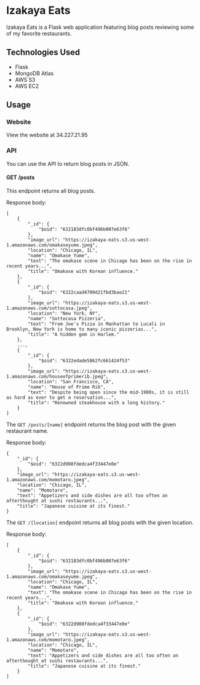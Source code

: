 # Izakaya Eats
Izakaya Eats is a Flask web application featuring blog posts reviewing some of my favorite restaurants.

## Technologies Used
- Flask
- MongoDB Atlas
- AWS S3
- AWS EC2

## Usage
### Website
View the website at 34.227.21.95

### API
You can use the API to return blog posts in JSON.

#### GET /posts
This endpoint returns all blog posts.

Response body:
```
[
    {
        "_id": {
            "$oid": "632183dfc0bf496b007e63f6"
        },
        "image_url": "https://izakaya-eats.s3.us-west-1.amazonaws.com/omakaseyume.jpeg",
        "location": "Chicago, IL",
        "name": "Omakase Yume",
        "text": "The omakase scene in Chicago has been on the rise in recent years...",
        "title": "Omakase with Korean influence."
    },
    {
        "_id": {
            "$oid": "6322caad4709d21fbd3bae21"
        },
        "image_url": "https://izakaya-eats.s3.us-west-1.amazonaws.com/sottocasa.jpeg",
        "location": "New York, NY",
        "name": "Sottocasa Pizzeria",
        "text": "From Joe's Pizza in Manhattan to Lucali in Brooklyn, New York is home to many iconic pizzerias...",
        "title": "A hidden gem in Harlem."
    }, 
    ...,
    {
        "_id": {
            "$oid": "6322edade5862fc661424f53"
        },
        "image_url": "https://izakaya-eats.s3.us-west-1.amazonaws.com/houseofprimerib.jpeg",
        "location": "San Francisco, CA",
        "name": "House of Prime Rib",
        "text": "Despite being open since the mid-1900s, it is still as hard as ever to get a reservation...",
        "title": "Renowned steakhouse with a long history."
    }
]
```

The `GET /posts/[name]` endpoint returns the blog post with the given restaurant name.

Response body:
```
{
    "_id": {
        "$oid": "6322d908fdedca4f33447e0e"
    },
    "image_url": "https://izakaya-eats.s3.us-west-1.amazonaws.com/momotaro.jpeg",
    "location": "Chicago, IL",
    "name": "Momotaro",
    "text": "Appetizers and side dishes are all too often an afterthought at sushi restaurants...",
    "title": "Japanese cuisine at its finest."
}
```

The `GET /[location]` endpoint returns all blog posts with the given location.

Response body:
```
[
    {
        "_id": {
            "$oid": "632183dfc0bf496b007e63f6"
        },
        "image_url": "https://izakaya-eats.s3.us-west-1.amazonaws.com/omakaseyume.jpeg",
        "location": "Chicago, IL",
        "name": "Omakase Yume",
        "text": "The omakase scene in Chicago has been on the rise in recent years...",
        "title": "Omakase with Korean influence."
    },
    {
        "_id": {
            "$oid": "6322d908fdedca4f33447e0e"
        },
        "image_url": "https://izakaya-eats.s3.us-west-1.amazonaws.com/momotaro.jpeg",
        "location": "Chicago, IL",
        "name": "Momotaro",
        "text": "Appetizers and side dishes are all too often an afterthought at sushi restaurants...",
        "title": "Japanese cuisine at its finest."
    }
]
```
